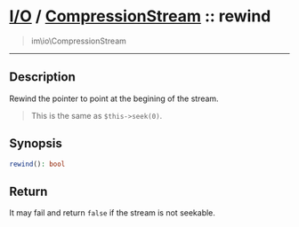 # [I/O](io.md) / [CompressionStream](io-CompressionStream.md) :: rewind
 > im\io\CompressionStream
____

## Description
Rewind the pointer to point at the begining of the stream.

 > This is the same as `$this->seek(0)`.  

## Synopsis
```php
rewind(): bool
```

## Return
It may fail and return `false` if the stream is not seekable.
